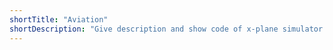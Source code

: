 ```yaml
---
shortTitle: "Aviation"
shortDescription: "Give description and show code of x-plane simulator."
---
```


